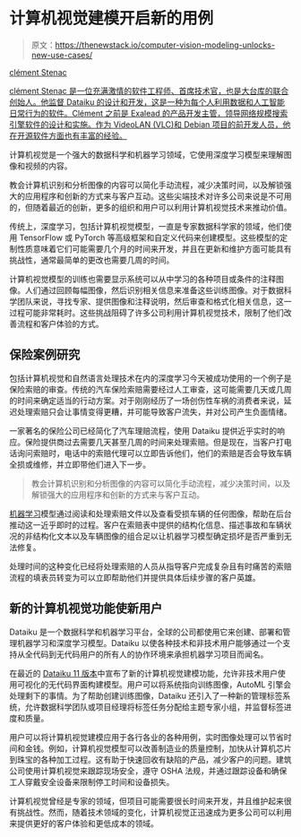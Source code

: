 # 计算机视觉建模开启新的用例

> 原文：<https://thenewstack.io/computer-vision-modeling-unlocks-new-use-cases/>

[](https://www.linkedin.com/in/clementstenac/)

[clément Stenac](https://www.linkedin.com/in/clementstenac/)

[clément Stenac 是一位充满激情的软件工程师、首席技术官，也是大台库的联合创始人。他监督 Dataiku 的设计和开发，这是一种为每个人利用数据和人工智能日常行为的软件。Clément 之前是 Exalead 的产品开发主管，领导网络规模搜索引擎软件的设计和实施。作为 VideoLAN (VLC)和 Debian 项目的前开发人员，他在开源软件方面也有丰富的经验。](https://www.linkedin.com/in/clementstenac/)

[](https://www.linkedin.com/in/clementstenac/)[](https://www.linkedin.com/in/clementstenac/)

计算机视觉是一个强大的数据科学和机器学习领域，它使用深度学习模型来理解图像和视频的内容。

教会计算机识别和分析图像的内容可以简化手动流程，减少决策时间，以及解锁强大的应用程序和创新的方式来与客户互动。这些尖端技术对许多公司来说是不可用的，但随着最近的创新，更多的组织和用户可以利用计算机视觉技术来推动价值。

传统上，深度学习，包括计算机视觉模型，一直是专家数据科学家的领域，他们使用 TensorFlow 或 PyTorch 等高级框架和自定义代码来创建模型。这些模型的定制性质意味着它们可能需要几个月的时间来开发，并且在更新和维护方面可能具有挑战性，通常最简单的更改也需要几周的时间。

计算机视觉模型的训练也需要显示系统可以从中学习的各种项目或条件的注释图像。人们通过回顾每幅图像，然后识别相关信息来准备这些训练图像。对于数据科学团队来说，寻找专家、提供图像和注释说明，然后审查和格式化相关信息，这一过程可能非常耗时。这些挑战阻碍了许多公司利用计算机视觉技术，限制了他们改善流程和客户体验的方式。

## 保险案例研究

包括计算机视觉和自然语言处理技术在内的深度学习今天被成功使用的一个例子是保险索赔的审查。传统的汽车保险索赔需要经过人工审查，这可能需要几天或几周的时间来确定适当的行动方案。对于刚刚经历了一场创伤性车祸的消费者来说，延迟处理索赔只会让事情变得更糟，并可能导致客户流失，并对公司产生负面情绪。

一家著名的保险公司已经简化了汽车理赔流程，使用 Dataiku 提供近乎实时的响应。保险提供商过去需要几天甚至几周的时间来处理索赔。但是现在，当客户打电话询问索赔时，电话中的索赔代理可以立即告诉他们，他们的索赔是否会导致车辆全损或维修，并立即带他们进入下一步。

> 教会计算机识别和分析图像的内容可以简化手动流程，减少决策时间，以及解锁强大的应用程序和创新的方式来与客户互动。

[机器学习](https://thenewstack.io/category/machine-learning/)模型通过阅读和处理索赔文件以及查看受损车辆的任何图像，帮助在后台推动这一近乎即时的过程。客户在索赔表中提供的结构化信息、描述事故和车辆状况的非结构化文本以及车辆图像的组合足以让机器学习模型确定损坏是否严重到无法修复。

处理时间的这种变化已经将处理索赔的人员从指导客户完成复杂且有时痛苦的索赔流程的填表员转变为可以立即帮助他们并提供具体后续步骤的客户英雄。

## 新的计算机视觉功能使新用户

Dataiku 是一个数据科学和机器学习平台，全球的公司都使用它来创建、部署和管理机器学习和深度学习模型。Dataiku 以使各种技术和非技术用户能够通过一个支持从全代码到无代码用户的所有人的协作环境来承担机器学习项目而闻名。

在最近的 [Dataiku 11 版本](https://www.dataiku.com/press-releases/dataiku-11)中宣布了新的计算机视觉建模功能，允许非技术用户使用可视化的无代码界面构建模型。用户可以将系统指向训练图像，AutoML 引擎会处理剩下的事情。为了帮助创建训练图像，Dataiku 还引入了一种新的管理标签系统，允许数据科学团队或项目经理将标签任务分配给主题专家小组，并监督标签进度和质量。

用户可以将计算机视觉建模应用于各行各业的各种用例，实时图像处理可以节省时间和金钱。例如，计算机视觉模型可以改善制造业的质量控制，加快从计算机芯片到珠宝的各种加工过程。这有助于快速回收有缺陷的产品，减少客户的问题。建筑公司使用计算机视觉来跟踪现场安全，遵守 OSHA 法规，并通过跟踪设备和确保工人穿戴安全设备来限制停工时间和设备损失。

计算机视觉曾经是专家的领域，但项目可能需要很长时间来开发，并且维护起来很有挑战性。然而，随着技术领域的变化，计算机视觉正迅速成为更多公司可以利用来提供更好的客户体验和更低成本的领域。

<svg xmlns:xlink="http://www.w3.org/1999/xlink" viewBox="0 0 68 31" version="1.1"><title>Group</title> <desc>Created with Sketch.</desc></svg>